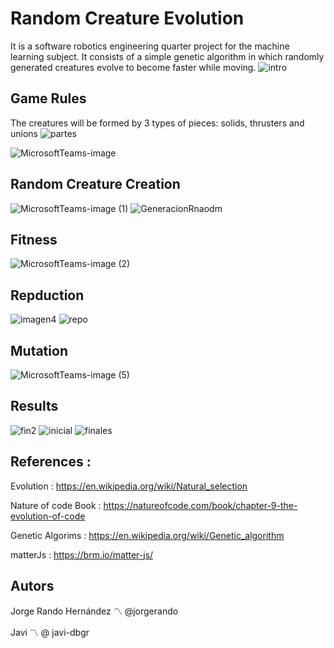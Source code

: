 # Random Creature Evolution

It is a software robotics engineering quarter project for the machine learning subject. It consists of a simple genetic algorithm in which randomly generated creatures evolve to become faster while moving.
![intro](https://user-images.githubusercontent.com/69701088/210674414-a32072b0-86ab-4343-b095-f151efb9c516.gif)

## Game Rules 
The creatures will be formed by 3 types of pieces: solids, thrusters and unions
![partes](https://user-images.githubusercontent.com/69701088/210665000-778664d2-af8b-438a-a081-0680c1e0d40b.gif)

![MicrosoftTeams-image](https://user-images.githubusercontent.com/69701088/210605619-1e30fe45-6669-4db5-9c4c-1f0977546095.png)

## Random Creature Creation
![MicrosoftTeams-image (1)](https://user-images.githubusercontent.com/69701088/210605657-aae70b31-97a1-4f20-b171-e07c72943052.png)
![GeneracionRnaodm](https://user-images.githubusercontent.com/69701088/210665108-399735f5-feab-40f1-b3cb-7b99e7383ce2.gif)

## Fitness 
![MicrosoftTeams-image (2)](https://user-images.githubusercontent.com/69701088/210605813-f3604d81-4cf4-4fb3-9a41-984d4232b5bf.png)

## Repduction 
![imagen4](https://user-images.githubusercontent.com/69701088/210605185-e27ca853-ac0a-4f93-8772-0c4dccfd2d2a.png)
![repo](https://user-images.githubusercontent.com/69701088/210668287-bef3a5cc-498b-4670-a1f0-5c68c65b9d0d.gif)

## Mutation 
![MicrosoftTeams-image (5)](https://user-images.githubusercontent.com/69701088/210605701-bfb5d44f-b1d3-4aa6-ac42-d29bfa4c14b7.png)

## Results 
![fin2](https://user-images.githubusercontent.com/69701088/210675131-d3ad2e1a-c302-4ec5-b373-526704e7f124.gif)
![inicial](https://user-images.githubusercontent.com/69701088/210676080-34cc067f-f3b0-4d88-9a69-a577fe92907f.gif)
![finales](https://user-images.githubusercontent.com/69701088/210676555-c168698e-2495-4043-9648-f8e55e21bce8.gif)

## References :

Evolution : https://en.wikipedia.org/wiki/Natural_selection

Nature of code Book : https://natureofcode.com/book/chapter-9-the-evolution-of-code

Genetic Algorims : https://en.wikipedia.org/wiki/Genetic_algorithm 

matterJs : https://brm.io/matter-js/

## Autors
Jorge Rando Hernández 〽️ @jorgerando

Javi  〽️ @ javi-dbgr
